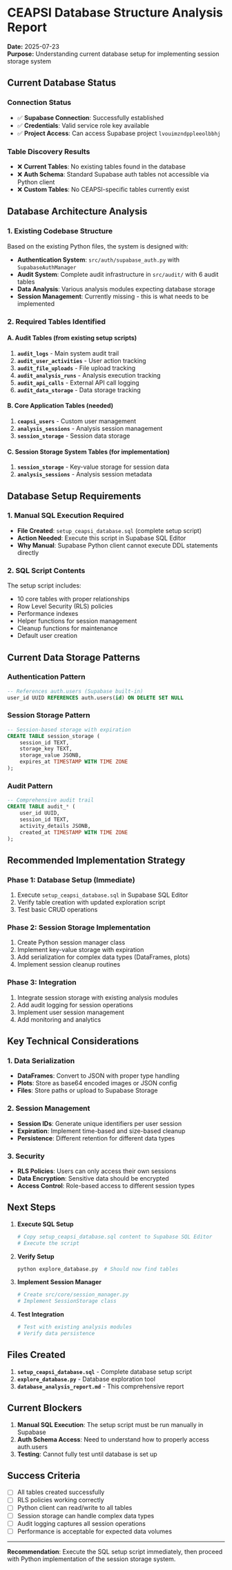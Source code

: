 # CEAPSI Database Structure Analysis Report

**Date:** 2025-07-23  
**Purpose:** Understanding current database setup for implementing session storage system

## Current Database Status

### Connection Status
- ✅ **Supabase Connection**: Successfully established
- ✅ **Credentials**: Valid service role key available
- ✅ **Project Access**: Can access Supabase project `lvouimzndppleeolbbhj`

### Table Discovery Results
- ❌ **Current Tables**: No existing tables found in the database
- ❌ **Auth Schema**: Standard Supabase auth tables not accessible via Python client
- ❌ **Custom Tables**: No CEAPSI-specific tables currently exist

## Database Architecture Analysis

### 1. Existing Codebase Structure
Based on the existing Python files, the system is designed with:

- **Authentication System**: `src/auth/supabase_auth.py` with `SupabaseAuthManager`
- **Audit System**: Complete audit infrastructure in `src/audit/` with 6 audit tables
- **Data Analysis**: Various analysis modules expecting database storage
- **Session Management**: Currently missing - this is what needs to be implemented

### 2. Required Tables Identified

#### A. Audit Tables (from existing setup scripts)
1. **`audit_logs`** - Main system audit trail
2. **`audit_user_activities`** - User action tracking  
3. **`audit_file_uploads`** - File upload tracking
4. **`audit_analysis_runs`** - Analysis execution tracking
5. **`audit_api_calls`** - External API call logging
6. **`audit_data_storage`** - Data storage tracking

#### B. Core Application Tables (needed)
1. **`ceapsi_users`** - Custom user management
2. **`analysis_sessions`** - Analysis session management
3. **`session_storage`** - Session data storage

#### C. Session Storage System Tables (for implementation)
1. **`session_storage`** - Key-value storage for session data
2. **`analysis_sessions`** - Analysis session metadata

## Database Setup Requirements

### 1. Manual SQL Execution Required
- **File Created**: `setup_ceapsi_database.sql` (complete setup script)
- **Action Needed**: Execute this script in Supabase SQL Editor
- **Why Manual**: Supabase Python client cannot execute DDL statements directly

### 2. SQL Script Contents
The setup script includes:
- 10 core tables with proper relationships
- Row Level Security (RLS) policies
- Performance indexes
- Helper functions for session management
- Cleanup functions for maintenance
- Default user creation

## Current Data Storage Patterns

### Authentication Pattern
```sql
-- References auth.users (Supabase built-in)
user_id UUID REFERENCES auth.users(id) ON DELETE SET NULL
```

### Session Storage Pattern
```sql
-- Session-based storage with expiration
CREATE TABLE session_storage (
    session_id TEXT,
    storage_key TEXT,
    storage_value JSONB,
    expires_at TIMESTAMP WITH TIME ZONE
);
```

### Audit Pattern
```sql
-- Comprehensive audit trail
CREATE TABLE audit_* (
    user_id UUID,
    session_id TEXT,
    activity_details JSONB,
    created_at TIMESTAMP WITH TIME ZONE
);
```

## Recommended Implementation Strategy

### Phase 1: Database Setup (Immediate)
1. Execute `setup_ceapsi_database.sql` in Supabase SQL Editor
2. Verify table creation with updated exploration script
3. Test basic CRUD operations

### Phase 2: Session Storage Implementation
1. Create Python session manager class
2. Implement key-value storage with expiration
3. Add serialization for complex data types (DataFrames, plots)
4. Implement session cleanup routines

### Phase 3: Integration
1. Integrate session storage with existing analysis modules
2. Add audit logging for session operations
3. Implement user session management
4. Add monitoring and analytics

## Key Technical Considerations

### 1. Data Serialization
- **DataFrames**: Convert to JSON with proper type handling
- **Plots**: Store as base64 encoded images or JSON config
- **Files**: Store paths or upload to Supabase Storage

### 2. Session Management
- **Session IDs**: Generate unique identifiers per user session
- **Expiration**: Implement time-based and size-based cleanup
- **Persistence**: Different retention for different data types

### 3. Security
- **RLS Policies**: Users can only access their own sessions
- **Data Encryption**: Sensitive data should be encrypted
- **Access Control**: Role-based access to different session types

## Next Steps

1. **Execute SQL Setup**
   ```bash
   # Copy setup_ceapsi_database.sql content to Supabase SQL Editor
   # Execute the script
   ```

2. **Verify Setup**
   ```bash
   python explore_database.py  # Should now find tables
   ```

3. **Implement Session Manager**
   ```python
   # Create src/core/session_manager.py
   # Implement SessionStorage class
   ```

4. **Test Integration**
   ```python
   # Test with existing analysis modules
   # Verify data persistence
   ```

## Files Created

1. **`setup_ceapsi_database.sql`** - Complete database setup script
2. **`explore_database.py`** - Database exploration tool  
3. **`database_analysis_report.md`** - This comprehensive report

## Current Blockers

1. **Manual SQL Execution**: The setup script must be run manually in Supabase
2. **Auth Schema Access**: Need to understand how to properly access auth.users
3. **Testing**: Cannot fully test until database is set up

## Success Criteria

- [ ] All tables created successfully
- [ ] RLS policies working correctly
- [ ] Python client can read/write to all tables
- [ ] Session storage can handle complex data types
- [ ] Audit logging captures all session operations
- [ ] Performance is acceptable for expected data volumes

---

**Recommendation**: Execute the SQL setup script immediately, then proceed with Python implementation of the session storage system.